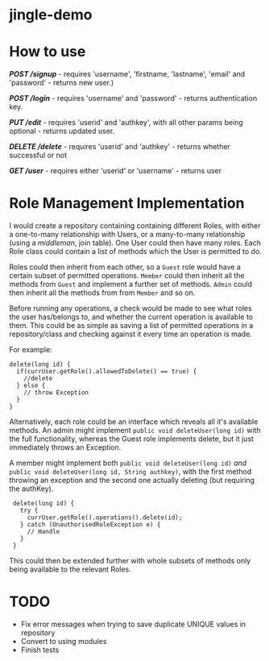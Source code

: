 # jingle-demo

# How to use
___POST /signup___ - requires 'username', 'firstname, 'lastname', 'email' and 'password' - returns new user.)

___POST /login___ - requires 'username' and 'password' - returns authentication key.
    
___PUT /edit___ - requires 'userid' and 'authkey', with all other params being optional - returns updated user.
    
___DELETE /delete___ - requires 'userid' and 'authkey' - returns whether successful or not
    
___GET /user___ - requires either 'userid' or 'username' - returns user

# Role Management Implementation

I would create a repository containing containing different Roles, with either a one-to-many relationship with Users,
 or a many-to-many relationship (using a _middleman_, join table). One User could then have many roles.
Each Role class could contain a list of methods which the User is permitted to do.
 
Roles could then inherit from each other, so a ```Guest``` role would have a certain subset of permitted operations. ```Member``` could then inherit all the methods from ```Guest``` and implement a further set of methods. ```Admin``` could then inherit all the methods from from ```Member``` and so on.

Before running any operations, a check would be made to see what roles the user has/belongs to, and whether the current operation is available to them.
This could be as simple as saving a list of permitted operations in a repository/class and checking against it every time an operation is made.

For example:

    delete(long id) {
      if(currUser.getRole().allowedToDelete() == true) {
        //delete
      } else {
        // throw Exception
      }
    }
    
 Alternatively, each role could be an interface which reveals all it's available methods.
 An admin might implement ```public void deleteUser(long id)``` with the full functionality, whereas the Guest role implements delete, but it just 
 immediately throws an Exception.
 
 A member might implement both ```public void deleteUser(long id)``` _and_ ```public void deleteUser(long id, String authkey)```, with the first method throwing an exception 
 and the second one actually deleting (but requiring the authKey).
  
     delete(long id) {
       try {
         currUser.getRole().operations().delete(id);
       } catch (UnauthorisedRoleException e) {
         // Handle
       }
     }
  
  This could then be extended further with whole subsets of methods only being available to the relevant Roles.


# TODO

* Fix error messages when trying to save duplicate UNIQUE values in repository 
* Convert to using modules
* Finish tests
